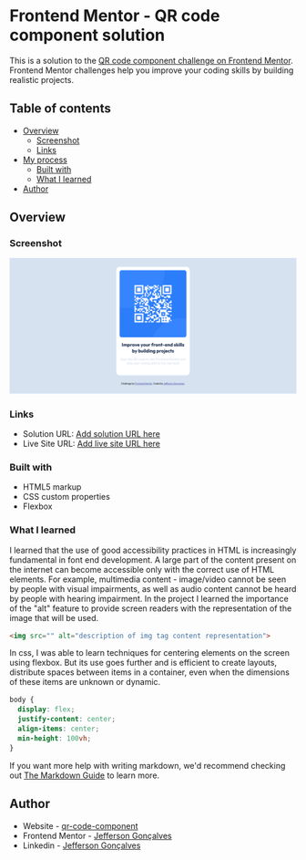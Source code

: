 # Frontend Mentor - QR code component solution

This is a solution to the [QR code component challenge on Frontend Mentor](https://www.frontendmentor.io/challenges/qr-code-component-iux_sIO_H). Frontend Mentor challenges help you improve your coding skills by building realistic projects. 

## Table of contents

- [Overview](#overview)
  - [Screenshot](#screenshot)
  - [Links](#links)
- [My process](#my-process)
  - [Built with](#built-with)
  - [What I learned](#what-i-learned)
- [Author](#author)


## Overview

### Screenshot

![](./design/solution-frontend-mentor-qr-code-component.png)

### Links

- Solution URL: [Add solution URL here](https://your-solution-url.com)
- Live Site URL: [Add live site URL here](https://your-live-site-url.com)

### Built with

- HTML5 markup
- CSS custom properties
- Flexbox

### What I learned

I learned that the use of good accessibility practices in HTML is increasingly fundamental in font end development. A large part of the content present on the internet can become accessible only with the correct use of HTML elements. For example, multimedia content - image/video cannot be seen by people with visual impairments, as well as audio content cannot be heard by people with hearing impairment.
In the project I learned the importance of the "alt" feature to provide screen readers with the representation of the image that will be used.

```html
<img src="" alt="description of img tag content representation">
```

In css, I was able to learn techniques for centering elements on the screen using flexbox. But its use goes further and is efficient to create layouts, distribute spaces between items in a container, even when the dimensions of these items are unknown or dynamic.

```css
body {
  display: flex;
  justify-content: center;
  align-items: center;
  min-height: 100vh;
}
```

If you want more help with writing markdown, we'd recommend checking out [The Markdown Guide](https://www.markdownguide.org/) to learn more.


## Author

- Website - [qr-code-component](https://jefferson-gbarbosa.github.io/qr-code-component/)
- Frontend Mentor - [Jefferson Gonçalves](https://www.frontendmentor.io/profile/jefferson-gbarbosa)
- Linkedin - [Jefferson Gonçalves](https://www.linkedin.com/in/jefferson-gbarbosa/)
